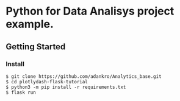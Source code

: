 # Python for Data Analisys project example.


## Getting Started

### Install

```shell
$ git clone https://github.com/adankro/Analytics_base.git
$ cd plotlydash-flask-tutorial
$ python3 -m pip install -r requirements.txt
$ flask run
```
